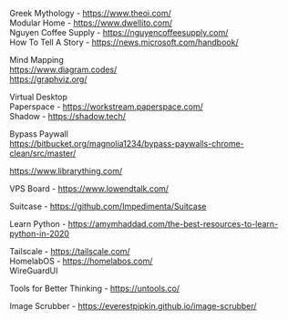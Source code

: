 Greek Mythology - https://www.theoi.com/  
Modular Home - https://www.dwellito.com/  
Nguyen Coffee Supply - https://nguyencoffeesupply.com/  
How To Tell A Story - https://news.microsoft.com/handbook/  

Mind Mapping  
https://www.diagram.codes/  
https://graphviz.org/ 

Virtual Desktop  
Paperspace - https://workstream.paperspace.com/  
Shadow - https://shadow.tech/  

Bypass Paywall  
https://bitbucket.org/magnolia1234/bypass-paywalls-chrome-clean/src/master/  

https://www.librarything.com/  

VPS Board - https://www.lowendtalk.com/  

Suitcase - https://github.com/Impedimenta/Suitcase  

Learn Python - https://amymhaddad.com/the-best-resources-to-learn-python-in-2020  

Tailscale - https://tailscale.com/  
HomelabOS - https://homelabos.com/  
WireGuardUI  

Tools for Better Thinking - https://untools.co/  

Image Scrubber - https://everestpipkin.github.io/image-scrubber/  
